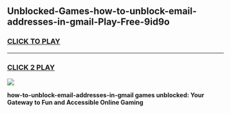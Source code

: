 
## Unblocked-Games-how-to-unblock-email-addresses-in-gmail-Play-Free-9id9o
<h3>
<a href="https://premium76.site?title=how-to-unblock-email-addresses-in-gmail&ref=20M">CLICK TO PLAY</a></h3>
<hr>

<h3>
<a href="https://premium76.site?title=how-to-unblock-email-addresses-in-gmail&ref=20M">CLICK 2 PLAY</a>
  
</h3>

<a href="https://premium76.site?title=how-to-unblock-email-addresses-in-gmail&ref=19M"><img src="https://clearcache.store/games.png"></a>


**how-to-unblock-email-addresses-in-gmail games unblocked: Your Gateway to Fun and Accessible Online Gaming**
